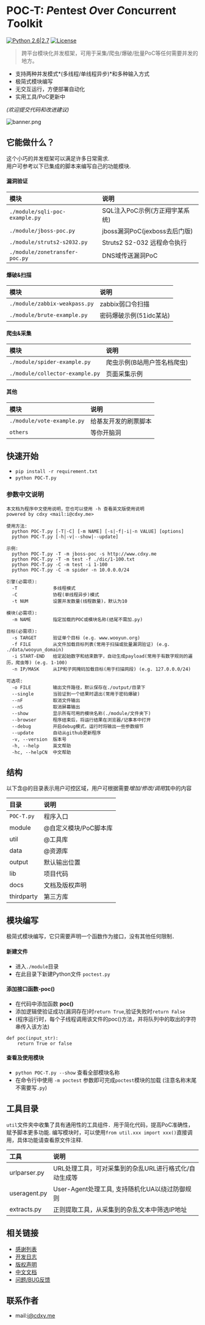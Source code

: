 # POC-T: *P*entest *O*ver *C*oncurrent *T*oolkit 
[![Python 2.6|2.7](https://img.shields.io/badge/python-2.6|2.7-yellow.svg)](https://www.python.org/) [![License](https://img.shields.io/badge/license-GPLv2-red.svg)](https://raw.githubusercontent.com/Xyntax/POC-T/master/docs/LICENSE.txt)  

> 跨平台模块化并发框架，可用于采集/爬虫/爆破/批量PoC等任何需要并发的地方。

* 支持两种并发模式*(多线程/单线程异步)*和多种输入方式
* 极简式模块编写
* 无交互运行，方便部署自动化
* 实用工具/PoC更新中

*(欢迎提交代码和改进建议)*
  
![banner.png](https://github.com/Xyntax/POC-T/blob/master/docs/banner.png) 

## 它能做什么？  
这个小巧的并发框架可以满足许多日常需求.  
用户可参考以下已集成的脚本来编写自己的功能模块.    

#### 漏洞验证 
|模块|说明|
|:---|:---|
|`./module/sqli-poc-example.py`| SQL注入PoC示例(方正翔宇某系统)|  
|`./module/jboss-poc.py`       | jboss漏洞PoC(jexboss去后门版)|  
|`./module/struts2-s2032.py`   | Struts2 S2-032 远程命令执行|  
|`./module/zonetransfer-poc.py`| DNS域传送漏洞PoC|
  
#### 爆破&扫描 
|模块|说明|
|:---|:---|
|`./module/zabbix-weakpass.py`  |zabbix弱口令扫描|  
|`./module/brute-example.py`    |密码爆破示例(51idc某站)|
  
#### 爬虫&采集
|模块|说明|
|:---|:---|
|`./module/spider-example.py`   |爬虫示例(B站用户签名档爬虫)|  
|`./module/collector-example.py`|页面采集示例|  
  
#### 其他 
|模块|说明|
|:---|:---|
|`./module/vote-example.py`     |给基友开发的刷票脚本|  
|`others`|等你开脑洞|  
  


  
## 快速开始 
* `pip install -r requirement.txt` 
* `python POC-T.py`  

### 参数中文说明 
```
本文档为程序中文使用说明，您也可以使用 -h 查看英文版使用说明
powered by cdxy <mail:i@cdxy.me>

使用方法:
  python POC-T.py [-T|-C] [-m NAME] [-s|-f|-i|-n VALUE] [options]
  python POC-T.py [-h|-v|--show|--update]

示例:
  python POC-T.py -T -m jboss-poc -s http://www.cdxy.me
  python POC-T.py -T -m test -f ./dic/1-100.txt
  python POC-T.py -C -m test -i 1-100
  python POC-T.py -C -m spider -n 10.0.0.0/24

引擎(必需项):
  -T             多线程模式
  -C             协程(单线程异步)模式
  -t NUM         设置并发数量(线程数量)，默认为10

模块(必需项):
  -m NAME        指定加载的POC或模块名称(结尾不需加.py)

目标(必需项):
  -s TARGET      验证单个目标 (e.g. www.wooyun.org)
  -f FILE        从文件加载目标列表(常用于扫描或批量漏洞验证) (e.g. ./data/wooyun_domain)
  -i START-END   给定起始数字和结束数字，自动生成payload(常用于有数字规则的遍历，爬虫等) (e.g. 1-100)
  -n IP/MASK     从IP和子网掩码加载目标(用于扫描网段) (e.g. 127.0.0.0/24)

可选项:
  -o FILE        输出文件路径，默认保存在./output/目录下
  --single       当验证到一个结果时退出(常用于密码爆破)
  --nF           取消文件输出
  --nS           取消屏幕输出
  --show         显示所有可用的模块名称(./module/文件夹下)
  --browser      程序结束后，将运行结果在浏览器/记事本中打开
  --debug        开启debug模式，运行时将输出一些参数细节
  --update       自动从github更新程序
  -v, --version  版本号
  -h, --help     英文帮助
  -hc, --helpCN  中文帮助
```  
  
  
## 结构  
以下含@的目录表示用户可控区域，用户可根据需要*增加/修改/调用*其中的内容

| 目录 | 说明 |
| :-----  |:-----|
| `POC-T.py` | 程序入口 |
| module   | @自定义模块/PoC脚本库 |
| util     | @工具库 |
| data     | @资源库 |
| output   | 默认输出位置 |
| lib      | 项目代码 |
| docs     | 文档及版权声明 |
| thirdparty | 第三方库 |

  
## 模块编写
极简式模块编写，它只需要声明一个函数作为接口，没有其他任何限制．

#### 新建文件
* 进入`./module`目录
* 在此目录下新建Python文件 `poctest.py`

#### 添加接口函数-poc()
* 在代码中添加函数 **poc()**
* 添加逻辑使验证成功(漏洞存在)时`return True`,验证失败时`return False`
* (程序运行时，每个子线程调用该文件的poc()方法，并将队列中的取出的字符串传入该方法)
```
def poc(input_str):
    return True or false
```  
#### 查看及使用模块
* `python POC-T.py --show` 查看全部模块名称
* 在命令行中使用 `-m poctest` 参数即可完成`poctest`模块的加载 (注意名称末尾不需要写`.py`)  
  
工具目录 
----
`util`文件夹中收集了具有通用性的工具组件．用于简化代码，提高PoC准确性，赋予脚本更多功能.
编写模块时，可以使用`from util.xxx import xxx()`直接调用，具体功能请查看原文件注释.  
  
|工具|说明|
|:---|:---|
|urlparser.py | URL处理工具，可对采集到的杂乱URL进行格式化/自动生成等|
|useragent.py | User-Agent处理工具, 支持随机化UA以绕过防御规则|
|extracts.py  | 正则提取工具，从采集到的杂乱文本中筛选IP地址|

相关链接
----
* [感谢列表](./docs/THANKS.md)
* [开发日志](./docs/CHANGELOG.md)
* [版权声明](./docs/LICENSE.txt)
* [中文文档](./docs/USAGE.md)
* [问题/BUG反馈](https://github.com/Xyntax/POC-T/issues)

联系作者
----
* mail:i@cdxy.me  

  
